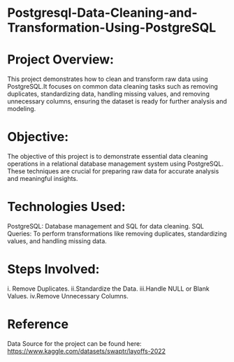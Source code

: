 # Postgresql-Data-Cleaning-and-Transformation-Using-PostgreSQL
# Project Overview:
This project demonstrates how to clean and transform raw data using PostgreSQL.It focuses on common data cleaning tasks such as removing duplicates, standardizing data, handling missing values, and removing unnecessary columns, ensuring the dataset is ready for further analysis and modeling.


# Objective:
The objective of this project is to demonstrate essential data cleaning operations in a relational database management system using PostgreSQL. These techniques are crucial for preparing raw data for accurate analysis and meaningful insights.


# Technologies Used:
PostgreSQL: Database management and SQL for data cleaning.
SQL Queries: To perform transformations like removing duplicates, standardizing values, and handling missing data.

# Steps Involved:
i. Remove Duplicates.
ii.Standardize the Data.
iii.Handle NULL or Blank Values.
iv.Remove Unnecessary Columns.

# Reference
Data Source for the project can be found here:
https://www.kaggle.com/datasets/swaptr/layoffs-2022
